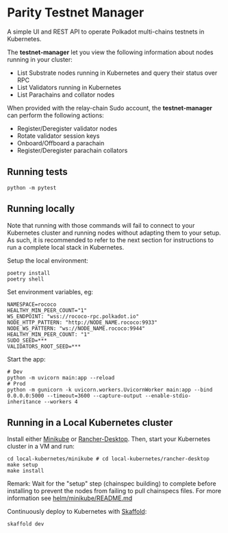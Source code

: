 # Parity Testnet Manager

A simple UI and REST API to operate Polkadot multi-chains testnets in Kubernetes.

The **testnet-manager** let you view the following information about nodes running in your cluster:

- List Substrate nodes running in Kubernetes and query their status over RPC
- List Validators running in Kubernetes
- List Parachains and collator nodes

When provided with the relay-chain Sudo account, the **testnet-manager** can perform the following actions:

- Register/Deregister validator nodes
- Rotate validator session keys
- Onboard/Offboard a parachain
- Register/Deregister parachain collators

## Running tests

    python -m pytest

## Running locally

Note that running with those commands will fail to connect to your Kubernetes cluster and running nodes without adapting them to your setup.
As such, it is recommended to refer to the next section for instructions to run a complete local stack in Kubernetes.

Setup the local environment:

```shell
poetry install
poetry shell
```

Set environment variables, eg:

    NAMESPACE=rococo
    HEALTHY_MIN_PEER_COUNT="1"
    WS_ENDPOINT: "wss://rococo-rpc.polkadot.io"
    NODE_HTTP_PATTERN: "http://NODE_NAME.rococo:9933"
    NODE_WS_PATTERN: "ws://NODE_NAME.rococo:9944"
    HEALTHY_MIN_PEER_COUNT: "1"
    SUDO_SEED=***
    VALIDATORS_ROOT_SEED=***

Start the app:

    # Dev
    python -m uvicorn main:app --reload
    # Prod
    python -m gunicorn -k uvicorn.workers.UvicornWorker main:app --bind 0.0.0.0:5000 --timeout=3600 --capture-output --enable-stdio-inheritance --workers 4

## Running in a Local Kubernetes cluster

Install either [Minikube](https://minikube.sigs.k8s.io/docs/start/) or [Rancher-Desktop](https://rancherdesktop.io/).
Then, start your Kubernetes cluster in a VM and run:

```shell
cd local-kubernetes/minikube # cd local-kubernetes/rancher-desktop
make setup
make install
```

Remark: Wait for the "setup" step (chainspec building) to complete before installing to prevent the nodes from failing to pull chainspecs files.
For more information see [helm/minikube/README.md](local-kubernetes/README.md)

Continuously deploy to Kubernetes with [Skaffold](https://skaffold.dev/):

```shell
skaffold dev
```
